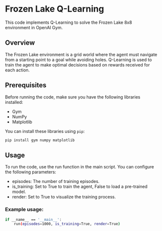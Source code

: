 # Frozen Lake Q-Learning

This code implements Q-Learning to solve the Frozen Lake 8x8 environment in OpenAI Gym.

## Overview

The Frozen Lake environment is a grid world where the agent must navigate from a starting point to a goal while avoiding holes. Q-Learning is used to train the agent to make optimal decisions based on rewards received for each action.

## Prerequisites

Before running the code, make sure you have the following libraries installed:

- Gym
- NumPy
- Matplotlib

You can install these libraries using `pip`:

```bash
pip install gym numpy matplotlib
```
## Usage

To run the code, use the run function in the main script. You can configure the following parameters:

- episodes: The number of training episodes.
- is_training: Set to True to train the agent, False to load a pre-trained model.
- render: Set to True to visualize the training process.

### Example usage:

```bash
if __name__ == '__main__':
    run(episodes=1000, is_training=True, render=True)

